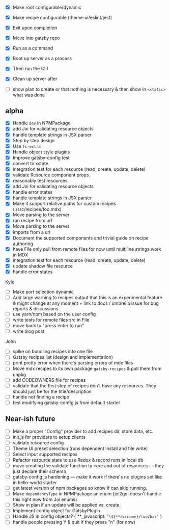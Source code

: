 - [x] Make root configurable/dynamic
- [x] Make recipe configurable (theme-ui/eslint/jest)
- [x] Exit upon completion

- [x] Move into gatsby repo
- [x] Run as a command
- [x] Boot up server as a process
- [x] Then run the CLI
- [x] Clean up server after
- [ ] show plan to create or that nothing is necessary & then show in `<static>` what was done

## alpha

- [x] Handle `dev` in NPMPackage
- [x] add Joi for validating resource objects
- [x] handle template strings in JSX parser
- [x] Step by step design
- [x] Use `fs-extra`
- [x] Handle object style plugins
- [x] Improve gatsby-config test
- [x] convert to xstate
- [x] integration test for each resource (read, create, update, delete)
- [x] validate Resource component props.
- [x] reasonably test resources
- [x] add Joi for validating resource objects
- [x] handle error states
- [x] handle template strings in JSX parser
- [x] Make it support relative paths for custom recipes (./src/recipes/foo.mdx)
- [x] Move parsing to the server
- [x] run recipe from url
- [x] Move parsing to the server
- [x] imports from a url
- [x] Document the supported components and trivial guide on recipe authoring
- [x] have File only pull from remote files for now until multiline strings work in MDX
- [x] integration test for each resource (read, create, update, delete)
- [x] update shadow file resource
- [x] handle error states

Kyle

- [ ] Make port selection dynamic
- [ ] Add large warning to recipes output that this is an experimental feature & might change at any moment + link to docs / umbrella issue for bug reports & discussions
- [ ] use yarn/npm based on the user config
- [ ] write tests for remote files src in File
- [ ] move back to "press enter to run"
- [ ] write blog post

John

- [ ] spike on bundling recipes into one file
- [ ] Gatsby recipes list (design and implementation)
- [ ] print pretty error when there's parsing errors of mdx files
- [ ] Move mdx recipes to its own package `gatsby-recipes` & pull them from unpkg
- [ ] add CODEOWNERS file for recipes
- [ ] validate that the first step of recipes don't have any resources. They should just be for the title/description
- [ ] handle not finding a recipe
- [ ] test modifying gatsby-config.js from default starter

## Near-ish future

- [ ] Make a proper "Config" provider to add recipes dir, store data, etc.
- [ ] init.js for providers to setup clients
- [ ] validate resource config
- [ ] Theme UI preset selection (runs dependent install and file write)
- [ ] Select input supported recipes
- [ ] Refactor resource state to use Redux & record runs in local db
- [ ] move creating the validate function to core and out of resources — they just declare their schema
- [ ] gatsby-config.js hardening — make it work if there's no plugins set like in hello-world starter
- [ ] get latest version of npm packages so know if can skip running.
- [ ] Make `dependencyType` in NPMPackage an enum (joi2gql doesn't handle this right now from Joi enums)
- [ ] Show in plan if an update will be applied vs. create.
- [ ] Implement config object for GatsbyPlugin
- [ ] Handle JS in config objects? { **\_javascript: "`\${**dirname}/foo/bar`" }
- [ ] handle people pressing Y & quit if they press "n" (for now)
